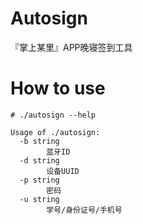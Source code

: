 # Autosign

『掌上某里』APP晚寝签到工具

# How to use

```
# ./autosign --help

Usage of ./autosign:
  -b string
    	蓝牙ID
  -d string
    	设备UUID
  -p string
    	密码
  -u string
    	学号/身份证号/手机号
```
